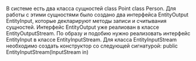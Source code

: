 В системе есть два класса сущностей class Point class Person.
Для работы с этими сущностями было создано два интерфейса EntityOutput EntityInput, которые декларируют методы записи и считывания сущностей.
Интерфейс EntityOutput уже реалиован в классе EntityOutputStream.
По образу и подобию нужно реализовать интерфейс EntityInput в классе EntityInputStream.
Для класса EntityInputStream необходимо создать конструктор со следующей сигнатурой:
public EntityInputStream(InputStream in)